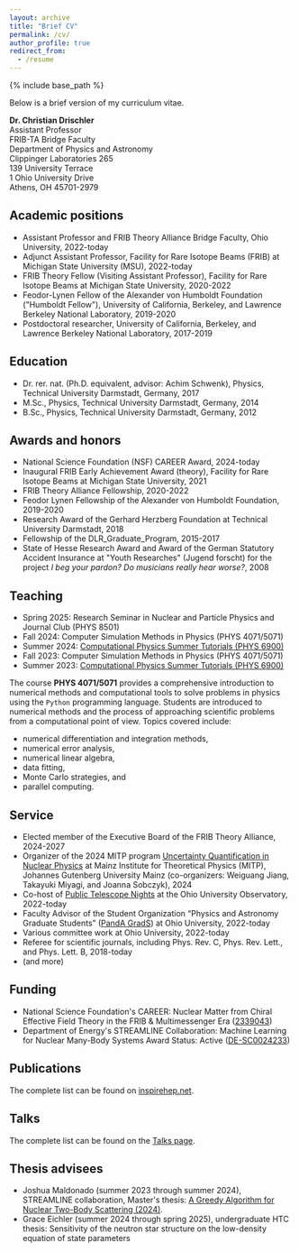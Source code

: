 ```yaml
---
layout: archive
title: "Brief CV"
permalink: /cv/
author_profile: true
redirect_from:
  - /resume
---
```


{% include base_path %}

Below is a brief version of my curriculum vitae.

**Dr. Christian Drischler**    
Assistant Professor    
FRIB-TA Bridge Faculty    
Department of Physics and Astronomy   
Clippinger Laboratories 265    
139 University Terrace    
1 Ohio University Drive   
Athens, OH 45701-2979    

## Academic positions

* Assistant Professor and FRIB Theory Alliance Bridge Faculty, Ohio University, 2022-today
* Adjunct Assistant Professor, Facility for Rare Isotope Beams (FRIB) at Michigan State University (MSU), 2022-today
* FRIB Theory Fellow (Visiting Assistant Professor), Facility for Rare Isotope Beams at Michigan State University, 2020-2022
* Feodor-Lynen Fellow of the Alexander von Humboldt Foundation ("Humboldt Fellow"), University of California, Berkeley, and Lawrence Berkeley National Laboratory, 2019-2020
* Postdoctoral researcher, University of California, Berkeley, and Lawrence Berkeley National Laboratory, 2017-2019

## Education 

* Dr. rer. nat. (Ph.D. equivalent, advisor: Achim Schwenk), Physics, Technical University Darmstadt, Germany, 2017
* M.Sc., Physics, Technical University Darmstadt, Germany, 2014
* B.Sc., Physics, Technical University Darmstadt, Germany, 2012

## Awards and honors

* National Science Foundation (NSF) CAREER Award, 2024-today
* Inaugural FRIB Early Achievement Award (theory), Facility for Rare Isotope Beams at Michigan State University, 2021
* FRIB Theory Alliance Fellowship, 2020-2022
* Feodor Lynen Fellowship of the Alexander von Humboldt Foundation, 2019-2020
* Research Award of the Gerhard Herzberg Foundation at Technical University Darmstadt, 2018
* Fellowship of the DLR_Graduate_Program, 2015-2017
* State of Hesse Research Award and Award of the German Statutory Accident Insurance at "Youth Researches" (Jugend forscht) for the project _I beg your pardon? Do musicians really hear worse?_, 2008

## Teaching

* Spring 2025: Research Seminar in Nuclear and Particle Physics and Journal Club (PHYS 8501)
* Fall 2024: Computer Simulation Methods in Physics (PHYS 4071/5071)
* Summer 2024: [Computational Physics Summer Tutorials (PHYS 6900)](https://github.com/cdrischler/compphysics-summer-tutorials)
* Fall 2023: Computer Simulation Methods in Physics (PHYS 4071/5071)
* Summer 2023: [Computational Physics Summer Tutorials (PHYS 6900)](https://github.com/cdrischler/compphysics-summer-tutorials)

The course **PHYS 4071/5071** provides a comprehensive introduction to numerical methods and computational tools to solve problems in physics using the `Python` programming language. Students are introduced to numerical methods and the process of approaching scientific problems from a computational point of view. Topics covered include:

* numerical differentiation and integration methods,
* numerical error analysis,
* numerical linear algebra,
* data fitting,
* Monte Carlo strategies, and
* parallel computing.

## Service

* Elected member of the Executive Board of the FRIB Theory Alliance, 2024-2027
* Organizer of the 2024 MITP program [Uncertainty Quantification in Nuclear Physics](https://indico.mitp.uni-mainz.de/event/356/) at Mainz Institute for Theoretical Physics (MITP), Johannes Gutenberg University Mainz (co-organizers: Weiguang Jiang, Takayuki Miyagi, and Joanna Sobczyk), 2024
* Co-host of [Public Telescope Nights](https://www.ohio.edu/cas/physics-astronomy/research/facilities-labs/observatory/public-telescope-nights) at the Ohio University Observatory, 2022-today
* Faculty Advisor of the Student Organization “Physics and Astronomy Graduate Students” ([PandA GradS](https://www.ohio.edu/cas/physics-astronomy/student-organizations#graduate-students)) at Ohio University, 2022-today
* Various committee work at Ohio University, 2022-today 
* Referee for scientific journals, including Phys. Rev. C, Phys. Rev. Lett., and Phys. Lett. B, 2018-today 
* (and more)

## Funding 

* National Science Foundation's CAREER: Nuclear Matter from Chiral Effective Field Theory in the FRIB & Multimessenger Era ([2339043](https://www.nsf.gov/awardsearch/showAward?AWD_ID=2339043&HistoricalAwards=false))
* Department of Energy's STREAMLINE Collaboration: Machine Learning for Nuclear Many-Body Systems
Award Status: Active ([DE-SC0024233](https://pamspublic.science.energy.gov/WebPAMSExternal/Interface/Common/ViewPublicAbstract.aspx?rv=66cb84af-5b64-41f7-a2a8-47c38f44ef3f&rtc=24&PRoleId=10))

## Publications

The complete list can be found on [inspirehep.net](https://inspirehep.net/authors/1405840?ui-citation-summary=true).

## Talks

The complete list can be found on the [Talks page](/talks/index.html).

## Thesis advisees

* Joshua Maldonado (summer 2023 through summer 2024), STREAMLINE collaboration, Master's thesis: [A Greedy Algorithm for Nuclear Two-Body Scattering (2024)](https://etd.ohiolink.edu/acprod/odb_etd/r/etd/search/10?p10_accession_num=ohiou1726590160450187&clear=10&session=13305979492556).
* Grace Eichler (summer 2024 through spring 2025), undergraduate HTC thesis: Sensitivity of the neutron star structure on the low-density equation of state parameters
